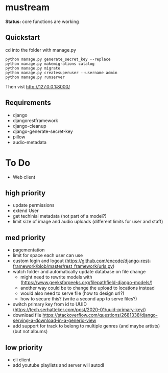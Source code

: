 # mustream

__Status:__ core functions are working

## Quickstart
cd into the folder with manage.py 
```
python manage.py generate_secret_key --replace
python manage.py makemigrations catalog
python manage.py migrate
python manage.py createsuperuser --username admin
python manage.py runserver
```
Then vist http://127.0.0.1:8000/

## Requirements
- django
- djangorestframework
- django-cleanup
- django-generate-secret-key
- pillow
- audio-metadata

# To Do
- Web client
## high priority
- update permissions
- extend User
- get techinial metadata (not part of a model?)
- limit size of image and audio uploads (different limits for user and staff)

## med priority
- pagementation
- limit for space each user can use
- custom login and logout (https://github.com/encode/django-rest-framework/blob/master/rest_framework/urls.py)
- watch folder and automatically update database on file change
	- might need to rewrite models with (https://www.geeksforgeeks.org/filepathfield-django-models/)
	- another way could be to change the upload to locations instead
	- would also need to serve file (how to design url?)
	- how to secure this? (write a second app to serve files?)
- switch primary key from id to UUID (https://tech.serhatteker.com/post/2020-01/uuid-primary-key/)
- download file https://stackoverflow.com/questions/2681338/django-serving-a-download-in-a-generic-view
- add support for track to belong to multiple genres (and maybe artists) (but not albums)

## low priority
- cli client
- add youtube playlists and server will autodl

